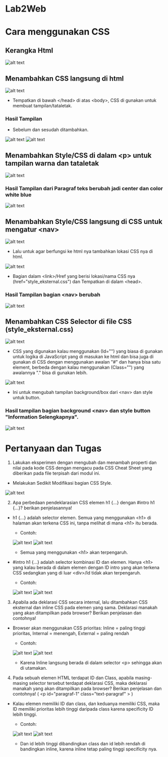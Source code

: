 # Lab2Web
# Cara menggunakan CSS
## Kerangka Html
![alt text](image.png)

## Menambahkan CSS langsung di html
![alt text](image-1.png)

* Tempatkan di bawah &lt;/head&gt; di atas &lt;body&gt;, CSS di gunakan untuk membuat tampilan/tataletak.

### Hasil Tampilan 

* Sebelum dan sesudah ditambahkan.

![alt text](image-3.png) ![alt text](image-2.png)

## Menambahkan Style/CSS di dalam &lt;p&gt; untuk tampilan warna dan tataletak 
![alt text](image-4.png)

### Hasil Tampilan dari Paragraf teks berubah jadi center dan color white blue
![alt text](image-5.png)

## Menambahkan Style/CSS langsung di CSS untuk mengatur &lt;nav&gt;
![alt text](image-6.png)

* Lalu untuk agar berfungsi ke html nya tambahkan lokasi CSS nya di html.

![alt text](image-7.png)

* Bagian dalam &lt;link&gt;/Href yang berisi lokasi/nama CSS nya (href="style_eksternal.css") dan Tempatkan di dalam &lt;head&gt;.

### Hasil Tampilan bagian &lt;nav&gt; berubah
![alt text](image-8.png)

## Menambahkan CSS Selector di file CSS (style_eksternal.css)
![alt text](image-9.png)

* CSS yang digunakan kalau menggunakan (Id="") yang biasa di gunakan untuk logika di JavaScript yang di masukan ke html dan bisa juga di gunakan di CSS dengan menggunakan awalan "#" dan hanya bisa satu element, berbeda dengan kalau menggunakan (Class="") yang awalannya "." bisa di gunakan lebih.

![alt text](image-10.png)

* Ini untuk mengubah tampilan background/box dari &lt;nav&gt; dan style untuk button.

### Hasil tampilan bagian background &lt;nav&gt; dan style button "Information Selengkapnya".
![alt text](image-11.png)


# Pertanyaan dan Tugas
1. Lakukan eksperimen dengan mengubah dan menambah properti dan nilai pada kode CSS
dengan mengacu pada CSS Cheat Sheet yang diberikan pada file terpisah dari modul ini.
*  Melakukan Sedikit Modifikasi bagian CSS Style.

![alt text](image-20.png)


2. Apa perbedaan pendeklarasian CSS elemen h1 {...} dengan #intro h1 {...}? berikan
penjelasannya!
* h1 {...} adalah selector elemen. Semua yang menggunakan &lt;h1&gt; di halaman akan terkena CSS ini, tanpa melihat di mana &lt;h1&gt; itu berada.
    * Contoh: 
    
    ![alt text](image-12.png) ![alt text](image-13.png)

    * Semua yang menggunakan &lt;h1&gt; akan terpengaruh.

* #intro h1 {...} adalah selector kombinasi ID dan elemen. Hanya &lt;h1&gt; yang kalau berada di dalam elemen dengan ID intro yang akan terkena CSS sedangkan yang di luar &lt;div&gt;/Id tidak akan terpengaruh.
    * Contoh:

    ![alt text](image-14.png) ![alt text](image-15.png)

3. Apabila ada deklarasi CSS secara internal, lalu ditambahkan CSS eksternal dan inline CSS pada
elemen yang sama. Deklarasi manakah yang akan ditampilkan pada browser? Berikan
penjelasan dan contohnya!
* Browser akan menggunakan CSS prioritas: Inline = paling tinggi prioritas, Internal = menengah, External = paling rendah
    * Contoh:

    ![alt text](image-16.png) ![alt text](image-17.png)

    * Karena Inline langsung berada di dalam selector &lt;p&gt; sehingga akan di utamakan.

4. Pada sebuah elemen HTML terdapat ID dan Class, apabila masing-masing selector tersebut
terdapat deklarasi CSS, maka deklarasi manakah yang akan ditampilkan pada browser?
Berikan penjelasan dan contohnya! ( &lt;p id="paragraf-1" class="text-paragraf" &gt; )
* Kalau elemen memiliki ID dan class, dan keduanya memiliki CSS, maka ID memiliki prioritas lebih tinggi daripada class karena specificity ID lebih tinggi.
    * Contoh:

    ![alt text](image-18.png) ![alt text](image-19.png)

    * Dan id lebih tinggi dibandingkan class dan id lebih rendah di bandingkan inline, karena inline tetap paling tinggi specificity nya.